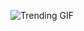 ![Trending GIF](https://media2.giphy.com/media/v1.Y2lkPThiYjIxNzcyYndhOXFjaWt3Nzdzc3dnc2M0dzFpdGFlNnY5YTh1ZTcxZzlteHY2bCZlcD12MV9naWZzX3NlYXJjaCZjdD1n/YYKoJL28YtscdUTGWA/giphy.gif)
